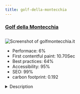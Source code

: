 ```yaml
---
title: golf-della-montecchia
---
```


<div style="height: 3rem">
  <a href="http://www.golfmontecchia.it"><h3>Golf della Montecchia</h3></a>
</div>
<img loading="lazy" src="/images/thumbs/golfmontecchia.it.jpg" alt="Screenshot of golfmontecchia.it" />
<ul>
  <li>Performace: 6%</li>
  <li>
    First contentful paint:
    10.70Sec
  </li>
  <li>Best practices: 64%</li>
  <li>Accessibility: 95%</li>
  <li>SEO: 99%</li>
  <li>carbon footprint: 0.192</li>
</ul>
<details>
  <summary>Description</summary>
  <p>Golf della Montecchia, born in 1988 has a 27 holes Championship course, designed by the British architect Tom Macaulay , and hosted the Challenge Tour in 2001, 2002 and 2013 and the Alps Tour in 2010 and 2012. Actually is one of the most prestigious and renowned Golf Club in Italy which has as its objective Ecology, safety and optimization of resources, particularly with regard to water and electricity.
Over the years,many  improvements and changing to the course was made, while nature did  its part too  by reinforcing the heritage trees.The ordinary administration is managed directly by front-end by the customer, like news/and tournaments. It's also possible to manage the golf courses and golf seminars : subscriptions, cancelling, waiting-list and online payments. Modules and contents are available in 6 languages. The 27 holes are described with spectacular drone-videos in dedicated slide-shows. Articles autopublishing on various social profiles when created new event, news, seminar, tournament.
Starting from a commercial template, the responsive design (gavern framework) is been heavy adapted to customer requirement through a massive use of parallax, Google Fonts, Font Awesome 4 and jQuery a particular menu system (hamburger menu + 3d effect).
The design is been issue in the begin of 2016 but the whole platform and plug-in are constantly updated.
Some tools used: RS Form Pro, Event Booking, Aikon parallax, SocialBacklinks, K2. Acymailing</p>
</details>

